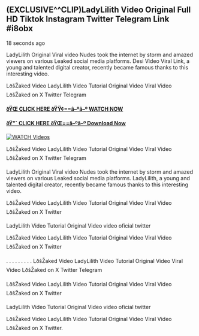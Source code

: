 ## (EXCLUSIVE^^CLIP)LadyLilith Video Original Full HD Tiktok Instagram Twitter Telegram Link #i8obx

18 seconds ago

LadyLilith Original Viral video Nudes took the internet by storm and amazed viewers on various Leaked social media platforms. Desi Video Viral Link, a young and talented digital creator, recently became famous thanks to this interesting video.

LðšŽaked Video LadyLilith Video Tutorial Original Video Viral Video LðšŽaked on X Twitter Telegram

**[ðŸŒ CLICK HERE ðŸŸ¢==â–ºâ–º WATCH NOW](https://clips-mediaa.blogspot.com/2025/02/video-viral-download.html)**

**[ðŸ”´ CLICK HERE ðŸŒ==â–ºâ–º Download Now](https://clips-mediaa.blogspot.com/2025/02/video-viral-download.html)**

[![WATCH Videos](https://i.imgur.com/dJHk4Zq.gif)](https://clips-mediaa.blogspot.com/2025/02/video-viral-download.html)

LðšŽaked Video LadyLilith Video Tutorial Original Video Viral Video LðšŽaked on X Twitter Telegram

LadyLilith Original Viral video Nudes took the internet by storm and amazed viewers on various Leaked social media platforms. LadyLilith, a young and talented digital creator, recently became famous thanks to this interesting video.

LðšŽaked Video LadyLilith Video Tutorial Original Video Viral Video LðšŽaked on X Twitter

LadyLilith Video Tutorial Original Video video oficial twitter

LðšŽaked Video LadyLilith Video Tutorial Original Video Viral Video LðšŽaked on X Twitter

. . . . . . . . . LðšŽaked Video LadyLilith Video Tutorial Original Video Viral Video LðšŽaked on X Twitter Telegram

LðšŽaked Video LadyLilith Video Tutorial Original Video Viral Video LðšŽaked on X Twitter

LadyLilith Video Tutorial Original Video video oficial twitter

LðšŽaked Video LadyLilith Video Tutorial Original Video Viral Video LðšŽaked on X Twitter.